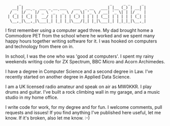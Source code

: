 ```
      _                                       _     _ _     _
   __| | __ _  ___ _ __ ___   ___  _ __   ___| |__ (_) | __| |
  / _` |/ _` |/ _ \ '_ ` _ \ / _ \| '_ \ / __| '_ \| | |/ _` |
 | (_| | (_| |  __/ | | | | | (_) | | | | (__| | | | | | (_| |
  \__,_|\__,_|\___|_| |_| |_|\___/|_| |_|\___|_| |_|_|_|\__,_|
```
I first remember using a computer aged three. My dad brought home a Commodore PET from the school where he worked and we spent many happy hours together writing software for it. I was hooked on computers and technology from there on in.

In school, I was the one who was 'good at computers'. I spent my rainy weekends writing code for ZX Spectrum, BBC Micro and Acorn Archimedes. 

I have a degree in Computer Science and a second degree in Law. I’ve recently  started on another degree in Applied Data Science. 

I am a UK licensed radio amateur and speak on air as MW0KKR. I play drums and guitar. I’ve built a rock climbing wall in my garage, and a music studio in my home office.

I write code for work, for my degree and for fun. I welcome comments, pull requests and issues! If you find anything I've published here useful, let me know. If it's broken, also let me know. :-)
